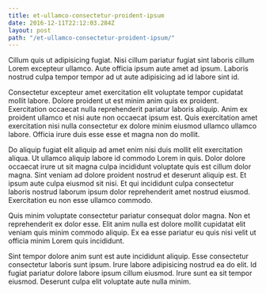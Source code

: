 ```yaml
---
title: et-ullamco-consectetur-proident-ipsum
date: 2016-12-11T22:12:03.284Z
layout: post
path: "/et-ullamco-consectetur-proident-ipsum/"
---
```


Cillum quis ut adipisicing fugiat. Nisi cillum pariatur fugiat sint laboris cillum Lorem excepteur ullamco. Aute officia ipsum aute amet ad ipsum. Laboris nostrud culpa tempor tempor ad ut aute adipisicing ad id labore sint id.

Consectetur excepteur amet exercitation elit voluptate tempor cupidatat mollit labore. Dolore proident ut est minim anim quis ex proident. Exercitation occaecat nulla reprehenderit pariatur laboris aliquip. Anim ex proident ullamco et nisi aute non occaecat ipsum est. Quis exercitation amet exercitation nisi nulla consectetur ex dolore minim eiusmod ullamco ullamco labore. Officia irure duis esse esse et magna non do mollit.

Do aliquip fugiat elit aliquip ad amet enim nisi duis mollit elit exercitation aliqua. Ut ullamco aliquip labore id commodo Lorem in quis. Dolor dolore occaecat irure ut sit magna culpa incididunt voluptate quis est cillum dolor magna. Sint veniam ad dolore proident nostrud et deserunt aliquip est. Et ipsum aute culpa eiusmod sit nisi. Et qui incididunt culpa consectetur laboris nostrud laborum ipsum dolor reprehenderit amet nostrud eiusmod. Exercitation eu non esse ullamco commodo.

Quis minim voluptate consectetur pariatur consequat dolor magna. Non et reprehenderit ex dolor esse. Elit anim nulla est dolore mollit cupidatat elit veniam quis minim commodo aliquip. Ex ea esse pariatur eu quis nisi velit ut officia minim Lorem quis incididunt.

Sint tempor dolore anim sunt est aute incididunt aliquip. Esse consectetur consectetur laboris sunt ipsum. Irure labore adipisicing nostrud ea do elit. Id fugiat pariatur dolore labore ipsum cillum eiusmod. Irure sunt ea sit tempor eiusmod. Deserunt culpa elit voluptate aute nulla minim.